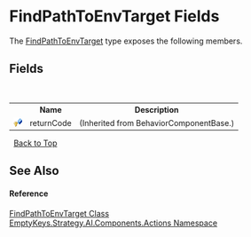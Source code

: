 # FindPathToEnvTarget Fields
 

The <a href="T_EmptyKeys_Strategy_AI_Components_Actions_FindPathToEnvTarget">FindPathToEnvTarget</a> type exposes the following members.


## Fields
&nbsp;<table><tr><th></th><th>Name</th><th>Description</th></tr><tr><td>![Protected field](media/protfield.gif "Protected field")</td><td>returnCode</td><td> (Inherited from BehaviorComponentBase.)</td></tr></table>&nbsp;
<a href="#findpathtoenvtarget-fields">Back to Top</a>

## See Also


#### Reference
<a href="T_EmptyKeys_Strategy_AI_Components_Actions_FindPathToEnvTarget">FindPathToEnvTarget Class</a><br /><a href="N_EmptyKeys_Strategy_AI_Components_Actions">EmptyKeys.Strategy.AI.Components.Actions Namespace</a><br />